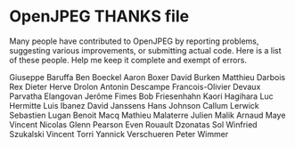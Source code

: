 # OpenJPEG THANKS file

Many people have contributed to OpenJPEG by reporting problems, suggesting various improvements,
or submitting actual code. Here is a list of these people. Help me keep
it complete and exempt of errors.

Giuseppe Baruffa
Ben Boeckel
Aaron Boxer
David Burken
Matthieu Darbois
Rex Dieter
Herve Drolon
Antonin Descampe
Francois-Olivier Devaux
Parvatha Elangovan
Jerôme Fimes
Bob Friesenhahn
Kaori Hagihara
Luc Hermitte
Luis Ibanez
David Janssens
Hans Johnson
Callum Lerwick
Sebastien Lugan
Benoit Macq
Mathieu Malaterre
Julien Malik
Arnaud Maye
Vincent Nicolas
Glenn Pearson
Even Rouault
Dzonatas Sol
Winfried Szukalski
Vincent Torri
Yannick Verschueren
Peter Wimmer
